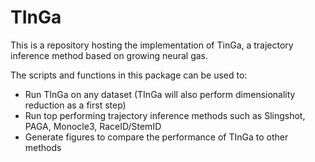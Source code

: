 # TInGa
This is a repository hosting the implementation of TinGa, a trajectory inference method based on growing neural gas.

The scripts and functions in this package can be used to:

* Run TInGa on any dataset (TInGa will also perform dimensionality reduction as a first step)
* Run top performing trajectory inference methods such as Slingshot, PAGA, Monocle3, RaceID/StemID
* Generate figures to compare the performance of TInGa to other methods

